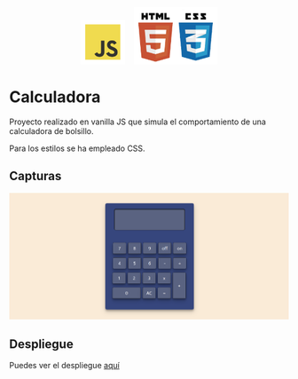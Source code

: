 <p align="center"><img src="static/src/img/logo.svg" width="80"> &nbsp&nbsp&nbsp<img src="static/src/img/css.png" width="150"></p>

# Calculadora

Proyecto realizado en vanilla JS que simula el comportamiento de una calculadora de bolsillo.

Para los estilos se ha empleado CSS.

## Capturas

<img src="static/src/img/captura.png"/>

## Despliegue

Puedes ver el despliegue [aquí](https://sorayaleon.github.io/calculadora/)